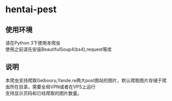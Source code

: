 # hentai-pest
## 使用环境<br>
请在Python 3下使用本爬虫<br>
使用之前请先安装BeautifulSoup4(bs4),request等库<br>
## 说明<br>
本爬虫支持爬取Gelbooru,Yande.re两大post图站的图片，默认爬取图片存储于爬虫所在目录，需要全局VPN或者在VPS上运行<br>
支持显示页码和已经爬取的图片数量。<br>
